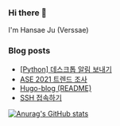 ### Hi there 👋
I'm Hansae Ju (Verssae)
### Blog posts 
<!-- BLOG-POST-LIST:START -->
- [[Python] 데스크톱 알림 보내기](https://verssae.github.io/posts/py-notifier/)
- [ASE 2021 트렌드 조사](https://verssae.github.io/posts/ase2021trend/)
- [Hugo-blog (README)](https://verssae.github.io/posts/hugo/)
- [SSH 접속하기](https://verssae.github.io/posts/ssh/)
<!-- BLOG-POST-LIST:END -->

[![Anurag's GitHub stats](https://github-readme-stats.vercel.app/api?username=Verssae&show_icons=true&theme=onedark)](https://github.com/anuraghazra/github-readme-stats)

<!--
**Verssae/Verssae** is a ✨ _special_ ✨ repository because its `README.md` (this file) appears on your GitHub profile.

Here are some ideas to get you started:

- 🔭 I’m currently working on ...
- 🌱 I’m currently learning ...
- 👯 I’m looking to collaborate on ...
- 🤔 I’m looking for help with ...
- 💬 Ask me about ...
- 📫 How to reach me: ...
- 😄 Pronouns: ...
- ⚡ Fun fact: ...
-->
